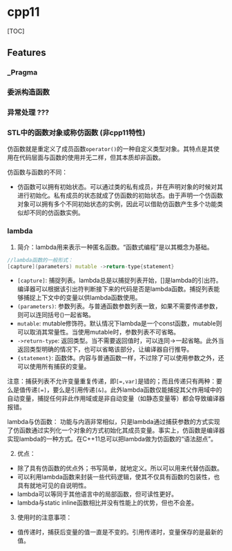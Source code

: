 # cpp11

[TOC]

## Features

### _Pragma

### 委派构造函数


### 异常处理 ???


### STL中的函数对象或称仿函数 (非cpp11特性)
仿函数就是重定义了成员函数`operator()`的一种自定义类型对象。其特点是其使用在代码层面与函数的使用并无二样，但其本质却非函数。

仿函数与函数的不同：
* 仿函数可以拥有初始状态。可以通过类的私有成员，并在声明对象的时候对其进行初始化。私有成员的状态就成了仿函数的初始状态。由于声明一个仿函数对象可以拥有多个不同初始状态的实例，因此可以借助仿函数产生多个功能类似却不同的仿函数实例。


### lambda
1. 简介：lambda用来表示一种匿名函数。“函数式编程”是以其概念为基础。
~~~cpp
//lambda函数的一般形式：
[capture](parameters) mutable ->return-type{statement}
~~~
* `[capture]`: 捕捉列表。lambda总是以捕捉列表开始，[]是lambda的引出符。编译器可以根据该引出符判断接下来的代码是否是lambda函数。捕捉列表能够捕捉上下文中的变量以供lambda函数使用。
* `(parameters)`: 参数列表。与普通函数参数列表一致，如果不需要传递参数，则可以连同括号()一起省略。
* `mutable`: mutable修饰符。默认情况下lambda是一个const函数，mutable则可以取消其常量性。当使用mutable时，参数列表不可省略。
* `->return-type`: 返回类型。当不需要返回值时，可以连同->一起省略。此外当返回类型明确的情况下，也可以省略该部分，让编译器自行推导。
* `{statement}`: 函数体。内容与普通函数一样，不过除了可以使用参数之外，还可以使用所有捕获的变量。

注意：捕获列表不允许变量重复传递，即`[=,var]`是错的；而且传递只有两种：要么是值传递`[=]`，要么是引用传递`[&]`。此外lambda函数仅能捕捉其父作用域中的自动变量，捕捉任何非此作用域或是非自动变量（如静态变量等）都会导致编译器报错。


lambda与仿函数：
功能与内涵非常相似，只是lambda通过捕获参数的方式实现了仿函数通过实列化一个对象的方式初始化其成员变量。事实上，仿函数是编译器实现lambda的一种方式。在C++11总可以把lambda做为仿函数的“语法甜点”。


2. 优点：
* 除了具有仿函数的优点外；书写简单，就地定义。所以可以用来代替仿函数。
* 可以利用lambda函数来封装一些代码逻辑，使其不仅具有函数的包装性，也具有就地可见的自说明性。
* lambda可以等同于其他语言中的局部函数，但可读性更好。
* lambda与static inline函数相比并没有性能上的优势，但也不会差。

3. 使用时的注意事项：
* 值传递时，捕获后变量的值一直是不变的。引用传递时，变量保存的是最新的值。